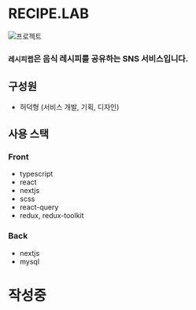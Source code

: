 # RECIPE.LAB
![프로젝트](https://github.com/deokyeong93/recipe.lab/assets/66895208/7314fbd1-a285-4eb9-82b6-e5fabb5f600b)
### `레시피랩`은 음식 레시피를 공유하는 SNS 서비스입니다.

## 구성원
- 허덕형 (서비스 개발, 기획, 디자인)

## 사용 스택
### Front
- typescript
- react
- nextjs
- scss
- react-query
- redux, redux-toolkit
### Back
- nextjs
- mysql

# 작성중
